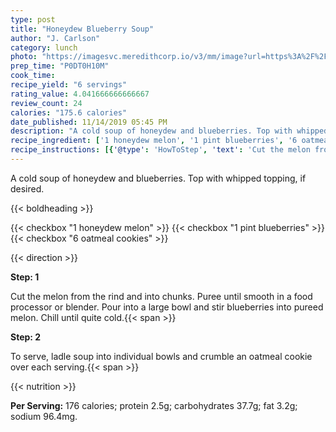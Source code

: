 ```yaml
---
type: post
title: "Honeydew Blueberry Soup"
author: "J. Carlson"
category: lunch
photo: "https://imagesvc.meredithcorp.io/v3/mm/image?url=https%3A%2F%2Fimages.media-allrecipes.com%2Fuserphotos%2F1003958.jpg"
prep_time: "P0DT0H10M"
cook_time: 
recipe_yield: "6 servings"
rating_value: 4.041666666666667
review_count: 24
calories: "175.6 calories"
date_published: 11/14/2019 05:45 PM
description: "A cold soup of honeydew and blueberries. Top with whipped topping, if desired."
recipe_ingredient: ['1 honeydew melon', '1 pint blueberries', '6 oatmeal cookies']
recipe_instructions: [{'@type': 'HowToStep', 'text': 'Cut the melon from the rind and into chunks. Puree until smooth in a food processor or blender.  Pour into a large bowl and stir blueberries into pureed melon.  Chill until quite cold.\n'}, {'@type': 'HowToStep', 'text': 'To serve, ladle soup into individual bowls and crumble an oatmeal cookie over each serving.\n'}]
---
```


A cold soup of honeydew and blueberries. Top with whipped topping, if desired. 

{{< boldheading >}}

{{< checkbox "1  honeydew melon" >}}
{{< checkbox "1 pint blueberries" >}}
{{< checkbox "6  oatmeal cookies" >}}


{{< direction >}}

**Step: 1**

Cut the melon from the rind and into chunks. Puree until smooth in a food processor or blender.  Pour into a large bowl and stir blueberries into pureed melon.  Chill until quite cold.{{< span >}}

**Step: 2**

To serve, ladle soup into individual bowls and crumble an oatmeal cookie over each serving.{{< span >}}

{{< nutrition >}}

**Per Serving:** 176 calories; protein 2.5g; carbohydrates 37.7g; fat 3.2g; sodium 96.4mg.